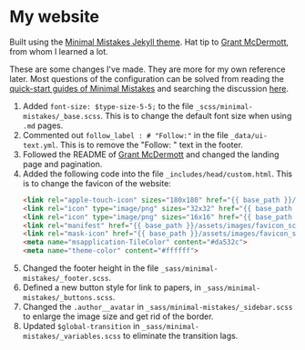 # My website

Built using the [Minimal Mistakes Jekyll theme](https://github.com/mmistakes/minimal-mistakes). Hat tip to [Grant McDermott](https://grantmcdermott.com/), from whom I learned a lot.

These are some changes I've made. They are more for my own reference later. Most questions of the configuration can be solved from reading the [quick-start guides of Minimal Mistakes](https://mmistakes.github.io/minimal-mistakes/docs/quick-start-guide/) and searching the discussion [here](https://github.com/mmistakes/minimal-mistakes/discussions).

1. Added `font-size: $type-size-5-5;` to the file `_scss/minimal-mistakes/_base.scss`. This is to change the default font size when using `.md` pages.
2. Commented out `follow_label : # "Follow:"` in the file `_data/ui-text.yml`. This is to remove the "Follow: " text in the footer. 
3. Followed the README of [Grant McDermott](https://github.com/grantmcdermott/grantmcdermott.github.io/tree/master) and changed the landing page and pagination.
4. Added the following code into the file `_includes/head/custom.html`. This is to change the favicon of the website:
    ```html
    <link rel="apple-touch-icon" sizes="180x180" href="{{ base_path }}/assets/images/favicon_sc/apple-touch-icon.png">
    <link rel="icon" type="image/png" sizes="32x32" href="{{ base_path }}/assets/images/favicon_sc/favicon-32x32.png">
    <link rel="icon" type="image/png" sizes="16x16" href="{{ base_path }}/assets/images/favicon_sc/favicon-16x16.png">
    <link rel="manifest" href="{{ base_path }}/assets/images/favicon_sc/site.webmanifest">
    <link rel="mask-icon" href="{{ base_path }}/assets/images/favicon_sc/safari-pinned-tab.svg" color="#5bbad5">
    <meta name="msapplication-TileColor" content="#da532c">
    <meta name="theme-color" content="#ffffff">
    ```
5. Changed the footer height in the file `_sass/minimal-mistakes/_footer.scss`.
6. Defined a new button style for link to papers, in `_sass/minimal-mistakes/_buttons.scss`.
7. Changed the `.author__avatar` in `_sass/minimal-mistakes/_sidebar.scss` to enlarge the image size and get rid of the border.
8. Updated `$global-transition` in `_sass/minimal-mistakes/_variables.scss` to eliminate the transition lags.

